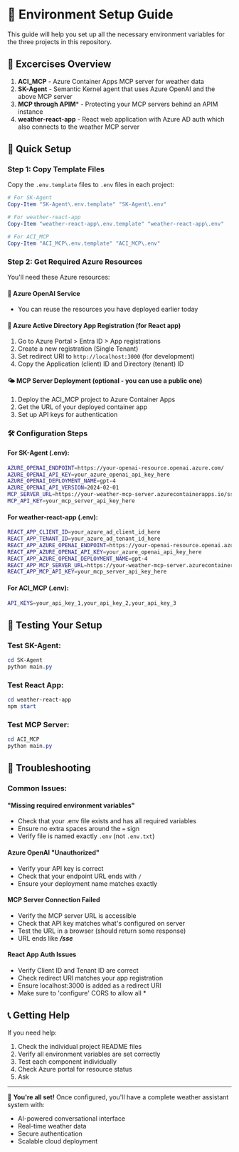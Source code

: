 # 🔧 Environment Setup Guide

This guide will help you set up all the necessary environment variables for the three projects in this repository.

## 📁 Excercises Overview

1. **ACI_MCP** - Azure Container Apps MCP server for weather data
2. **SK-Agent** - Semantic Kernel agent that uses Azure OpenAI and the above MCP server
3. **MCP through APIM*** - Protecting your MCP servers behind an APIM instance
3. **weather-react-app** - React web application with Azure AD auth which also connects to the weather MCP server  


## 🚀 Quick Setup

### Step 1: Copy Template Files

Copy the `.env.template` files to `.env` files in each project:

```powershell
# For SK-Agent
Copy-Item "SK-Agent\.env.template" "SK-Agent\.env"

# For weather-react-app  
Copy-Item "weather-react-app\.env.template" "weather-react-app\.env"

# For ACI_MCP
Copy-Item "ACI_MCP\.env.template" "ACI_MCP\.env"
```

### Step 2: Get Required Azure Resources

You'll need these Azure resources:

#### 🧠 Azure OpenAI Service
* You can reuse the resources you have deployed earlier today

#### 🔐 Azure Active Directory App Registration (for React app)
1. Go to Azure Portal > Entra ID > App registrations
2. Create a new registration (Single Tenant)
3. Set redirect URI to `http://localhost:3000` (for development)
4. Copy the Application (client) ID and Directory (tenant) ID

#### 🌤️ MCP Server Deployment (optional - you can use a public one)
1. Deploy the ACI_MCP project to Azure Container Apps
2. Get the URL of your deployed container app
3. Set up API keys for authentication

### 🛠️ Configuration Steps

#### For SK-Agent (.env):
```bash
AZURE_OPENAI_ENDPOINT=https://your-openai-resource.openai.azure.com/
AZURE_OPENAI_API_KEY=your_azure_openai_api_key_here
AZURE_OPENAI_DEPLOYMENT_NAME=gpt-4
AZURE_OPENAI_API_VERSION=2024-02-01
MCP_SERVER_URL=https://your-weather-mcp-server.azurecontainerapps.io/sse
MCP_API_KEY=your_mcp_server_api_key_here
```

#### For weather-react-app (.env):
```bash
REACT_APP_CLIENT_ID=your_azure_ad_client_id_here
REACT_APP_TENANT_ID=your_azure_ad_tenant_id_here
REACT_APP_AZURE_OPENAI_ENDPOINT=https://your-openai-resource.openai.azure.com/
REACT_APP_AZURE_OPENAI_API_KEY=your_azure_openai_api_key_here
REACT_APP_AZURE_OPENAI_DEPLOYMENT_NAME=gpt-4
REACT_APP_MCP_SERVER_URL=https://your-weather-mcp-server.azurecontainerapps.io/sse
REACT_APP_MCP_API_KEY=your_mcp_server_api_key_here
```

#### For ACI_MCP (.env):
```bash
API_KEYS=your_api_key_1,your_api_key_2,your_api_key_3
```

## 🔄 Testing Your Setup

### Test SK-Agent:
```powershell
cd SK-Agent
python main.py
```

### Test React App:
```powershell
cd weather-react-app
npm start
```

### Test MCP Server:
```powershell
cd ACI_MCP
python main.py
```

## 🚨 Troubleshooting

### Common Issues:

#### "Missing required environment variables"
- Check that your .env file exists and has all required variables
- Ensure no extra spaces around the `=` sign
- Verify file is named exactly `.env` (not `.env.txt`)

#### Azure OpenAI "Unauthorized"
- Verify your API key is correct
- Check that your endpoint URL ends with `/`
- Ensure your deployment name matches exactly

#### MCP Server Connection Failed
- Verify the MCP server URL is accessible
- Check that API key matches what's configured on server
- Test the URL in a browser (should return some response)
- URL ends like ***/sse***

#### React App Auth Issues
- Verify Client ID and Tenant ID are correct
- Check redirect URI matches your app registration
- Ensure localhost:3000 is added as a redirect URI
- Make sure to 'configure' CORS to allow all *  

## 📞 Getting Help

If you need help:
1. Check the individual project README files
2. Verify all environment variables are set correctly
3. Test each component individually
4. Check Azure portal for resource status
5. Ask

---

🎉 **You're all set!** Once configured, you'll have a complete weather assistant system with:
- AI-powered conversational interface
- Real-time weather data
- Secure authentication  
- Scalable cloud deployment
